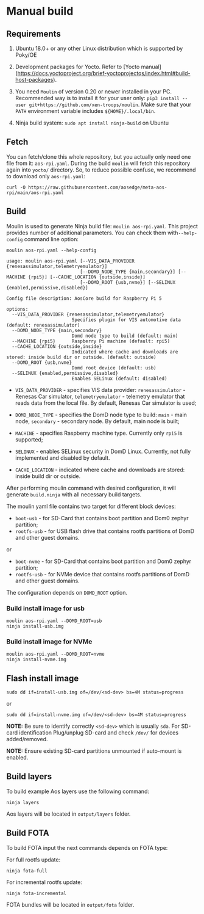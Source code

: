 # Manual build

## Requirements

1. Ubuntu 18.0+ or any other Linux distribution which is supported by Poky/OE

2. Development packages for Yocto. Refer to [Yocto manual]
   (<https://docs.yoctoproject.org/brief-yoctoprojectqs/index.html#build-host-packages>).

3. You need `Moulin` of version 0.20 or newer installed in your PC. Recommended way is to install it for your user only:
   `pip3 install --user git+https://github.com/xen-troops/moulin`. Make sure that your `PATH` environment variable
    includes `${HOME}/.local/bin`.

4. Ninja build system: `sudo apt install ninja-build` on Ubuntu

## Fetch

You can fetch/clone this whole repository, but you actually only need one file from it: `aos-rpi.yaml`.
During the build `moulin` will fetch this repository again into `yocto/` directory. So, to reduce possible confuse,
we recommend to download only `aos-rpi.yaml`:

```console
curl -O https://raw.githubusercontent.com/aosedge/meta-aos-rpi/main/aos-rpi.yaml
```

## Build

Moulin is used to generate Ninja build file: `moulin aos-rpi.yaml`. This project provides number of additional
parameters. You can check them with`--help-config` command line option:

```console
moulin aos-rpi.yaml --help-config

usage: moulin aos-rpi.yaml [--VIS_DATA_PROVIDER {renesassimulator,telemetryemulator}]
                           [--DOMD_NODE_TYPE {main,secondary}] [--MACHINE {rpi5}] [--CACHE_LOCATION {outside,inside}]
                           [--DOMD_ROOT {usb,nvme}] [--SELINUX {enabled,permissive,disabled}]

Config file description: AosCore build for Raspberry Pi 5

options:
  --VIS_DATA_PROVIDER {renesassimulator,telemetryemulator}
                        Specifies plugin for VIS automotive data (default: renesassimulator)
  --DOMD_NODE_TYPE {main,secondary}
                        Domd node type to build (default: main)
  --MACHINE {rpi5}      Raspberry Pi machine (default: rpi5)
  --CACHE_LOCATION {outside,inside}
                        Indicated where cache and downloads are stored: inside build dir or outside. (default: outside)
  --DOMD_ROOT {usb,nvme}
                        Domd root device (default: usb)
  --SELINUX {enabled,permissive,disabled}
                        Enables SELinux (default: disabled)
```

* `VIS_DATA_PROVIDER` - specifies VIS data provider: `renesassimulator` - Renesas Car simulator, `telemetryemulator` -
   telemetry emulator that reads data from the local file. By default, Renesas Car simulator is used;

* `DOMD_NODE_TYPE` - specifies the DomD node type to build: `main` - main node, `secondary` - secondary node. By default,
   main node is built;

* `MACHINE` - specifies Raspberry machine type. Currently only `rpi5` is supported;

* `SELINUX` - enables SELinux security in DomD Linux. Currently, not fully implemented and disabled by default.

* `CACHE_LOCATION` - indicated where cache and downloads are stored: inside build dir or outside.

After performing moulin command with desired configuration, it will generate `build.ninja` with all necessary build
targets.

The moulin yaml file contains two target for different block devices:

* `boot-usb` - for SD-Card that contains boot partition and Dom0 zephyr partition;
* `rootfs-usb` - for USB flash drive  that contains rootfs partitions of DomD and other guest domains.

or

* `boot-nvme` - for SD-Card that contains boot partition and Dom0 zephyr partition;
* `rootfs-usb` - for NVMe device that contains rootfs partitions of DomD and other guest domains.

The configuration depends on `DOMD_ROOT` option.

### Build install image for usb

```console
moulin aos-rpi.yaml --DOMD_ROOT=usb
ninja install-usb.img
```

### Build install image for NVMe

```console
moulin aos-rpi.yaml --DOMD_ROOT=nvme
ninja install-nvme.img
```

## Flash install image

```console
sudo dd if=install-usb.img of=/dev/<sd-dev> bs=4M status=progress
```

or

```console
sudo dd if=install-nvme.img of=/dev/<sd-dev> bs=4M status=progress
```

**NOTE:** Be sure to identify correctly `<sd-dev>` which is usually `sda`. For SD-card identification
Plug/unplug SD-card and check `/dev/` for devices added/removed.

**NOTE:** Ensure existing SD-card partitions unmounted if auto-mount is enabled.

## Build layers

To build example Aos layers use the following command:

```console
ninja layers
```

Aos layers will be located in `output/layers` folder.

## Build FOTA

To build FOTA input the next commands depends on FOTA type:

For full rootfs update:

```console
ninja fota-full
```

For incremental rootfs update:

```console
ninja fota-incremental
```

FOTA bundles will be located in `output/fota` folder.
